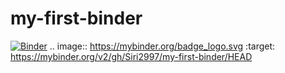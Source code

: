 # my-first-binder
[![Binder](https://mybinder.org/badge_logo.svg)](https://mybinder.org/v2/gh/Siri2997/my-first-binder/HEAD)
.. image:: https://mybinder.org/badge_logo.svg
 :target: https://mybinder.org/v2/gh/Siri2997/my-first-binder/HEAD
